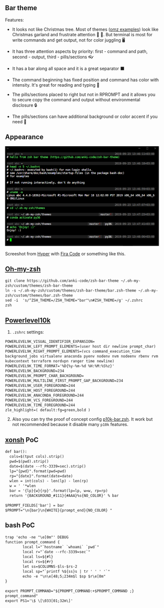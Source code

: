 ## Bar theme

Features:

* It looks not like Christmas tree. Most of themes ([omz examples](https://github.com/robbyrussell/oh-my-zsh/wiki/Themes)) look like Christmas garland and frustrate attention 🎄 💈. But terminal is most for write commands and get output, not for color juggling 🖥 

* It has three attention aspects by priority: first - command and path, second - output, third - pills/sections 👓 

* It has a bar along all space and it is a great separator ⬛️ 

* The command beginning has fixed position and command has color with intensity. It's great for reading and typing 💚 

* The pills/sections placed to right but not in RPROMPT and it allows you to secure copy the command and output without environmental disclosure 🔒 

* The pills/sections can have additional background or color accent if you need 💊 

## Appearance

![zsh bar theme](zsh-bar-theme-example.png)

Screeshot from [Hyper](https://hyper.is) with [Fira Code](https://github.com/tonsky/FiraCode) or something like this.

## [Oh-my-zsh](https://github.com/robbyrussell/oh-my-zsh/)
```
git clone https://github.com/anki-code/zsh-bar-theme ~/.oh-my-zsh/custom/themes/zsh-bar-theme
ln -s ~/.oh-my-zsh/custom/themes/zsh-bar-theme/bar.zsh-theme ~/.oh-my-zsh/custom/themes/bar.zsh-theme
sed -i  's/^ZSH_THEME=/ZSH_THEME="bar"\n#ZSH_THEME=/g' ~/.zshrc
zsh
```

## [Powerlevel10k](https://github.com/romkatv/powerlevel10k)
1. `.zshrc` settings:
```
POWERLEVEL9K_VISUAL_IDENTIFIER_EXPANSION=
POWERLEVEL9K_LEFT_PROMPT_ELEMENTS=(user host dir newline prompt_char)
POWERLEVEL9K_RIGHT_PROMPT_ELEMENTS=(vcs command_execution_time background_jobs virtualenv anaconda pyenv nodenv nvm nodeenv rbenv rvm kubecontext terraform nordvpn ranger time newline)
POWERLEVEL9K_TIME_FORMAT='%D{%y-%m-%d %H:%M:%S%z}'
POWERLEVEL9K_BACKGROUND=234
POWERLEVEL9K_PROMPT_CHAR_BACKGROUND=
POWERLEVEL9K_MULTILINE_FIRST_PROMPT_GAP_BACKGROUND=234
POWERLEVEL9K_USER_FOREGROUND=244
POWERLEVEL9K_HOST_FOREGROUND=244
POWERLEVEL9K_ANACONDA_FOREGROUND=244
POWERLEVEL9K_VCS_FOREGROUND=244
POWERLEVEL9K_TIME_FOREGROUND=244
zle_highlight=( default:fg=green,bold )
```
2. Also you can try the proof of concept config [p10k-bar.zsh](https://gist.github.com/romkatv/7f48d0deae7a3449f34a4870feaba0f5). It work but not recommended because it disable many `p10k` features.

## [xonsh](https://github.com/xonsh/xonsh) PoC
```
def bar():
  cols=$(tput cols).strip()
  pwd=$(pwd).strip()
  date=$(date --rfc-3339=sec).strip()
  lp="{pwd}".format(pwd=pwd)
  rp="{date}".format(date=date)
  wlen = int(cols) - len(lp) - len(rp)
  w = ' '*wlen
  bar = '{lp}{w}{rp}'.format(lp=lp, w=w, rp=rp)
  return '{BACKGROUND_#111}{#AAA}%s{NO_COLOR}' % bar 

$PROMPT_FIELDS['bar'] = bar
$PROMPT="\n{bar}\n{WHITE}{prompt_end}{NO_COLOR} "
```

## bash PoC
```
trap 'echo -ne "\e[0m"' DEBUG
function prompt_command {
        local l="`hostname` `whoami` `pwd`"
        local r="`date --rfc-3339=sec`"
        local ls=${#l}
        local rs=${#r}
        let ss=$COLUMNS-$ls-$rs-2
        local sp="`printf %${ss}s | tr ' ' ' '`"
        echo -e "\n\e[48;5;234m$l $sp $r\e[0m"
}

export PROMPT_COMMAND="${PROMPT_COMMAND:+$PROMPT_COMMAND ;} prompt_command"
export PS1='\$ \[\033[01;32m\]' 
```
